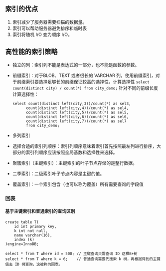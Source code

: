 ## 索引的优点

1. 索引减少了服务器需要扫描的数据量。
2. 索引可以帮助服务器避免排序和临时表
3. 索引将随机 I/O 变为顺序 I/O。

## 高性能的索引策略

- 独立的列：索引列不能是表达式的一部分，也不能是函数的参数。

- 前缀索引：对于BLOB、TEXT 或者很长的 VARCHAR 列，使用前缀索引，对于前缀索引要选择足够长的前缀保证较高的选择性，计算选择性 `select count(distinct city) / count(*) from city_demo;` 针对不同的前缀长度计算选择性：

  ```
  select count(distinct left(city,3))/count(*) as sel3,
  		count(distinct left(city,4))/count(*) as sel4,
  		count(distinct left(city,5))/count(*) as sel5,
  		count(distinct left(city,6))/count(*) as sel6,
  		count(distinct left(city,7))/count(*) as sel7
  		from city_demo;
  ```

- 多列索引
- 选择合适的索引列顺序：索引列顺序意味着索引首先按照最左列进行排序，大部分的索引列顺序应该按照全局基数和选择性来选择。
- 聚簇索引（主键索引）：主键索引的叶子节点存储的是整行数据。
- 二季索引：二级索引叶子节点内容是主键的值。
- 覆盖索引：一个索引包含（也可以称为覆盖）所有需要查询的字段值

### 回表
#### 基于主键索引和普通索引的查询区别
```mysql
create table T(
	id int primary key,
	k int not null,
	name varchar(16),
	index (k)
)engine=InnoDB;

select * from T where id = 500;	// 主键查询只需查询 ID 这棵B+树
select * from T where k = 6;	// 普通查询需要先搜索 k 树，再根据得到的主键值去 ID 树查询，这被称为回表。
```